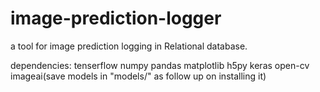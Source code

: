 # image-prediction-logger
a tool for  image prediction logging in Relational database.


dependencies:
  tenserflow 
  numpy
  pandas
  matplotlib
  h5py
  keras
  open-cv
  imageai(save models in "models/" as follow up on installing it)

